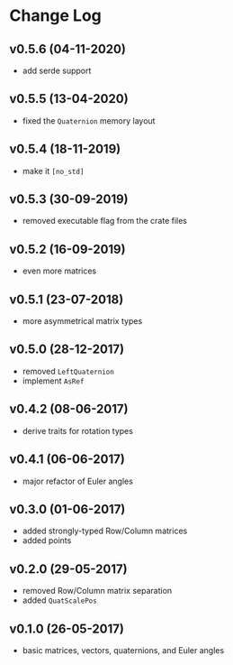 # Change Log

## v0.5.6 (04-11-2020)
- add serde support

## v0.5.5 (13-04-2020)
- fixed the `Quaternion` memory layout

## v0.5.4 (18-11-2019)
- make it `[no_std]`

## v0.5.3 (30-09-2019)
- removed executable flag from the crate files

## v0.5.2 (16-09-2019)
- even more matrices

## v0.5.1 (23-07-2018)
- more asymmetrical matrix types

## v0.5.0 (28-12-2017)
- removed `LeftQuaternion`
- implement `AsRef`

## v0.4.2 (08-06-2017)
- derive traits for rotation types

## v0.4.1 (06-06-2017)
- major refactor of Euler angles

## v0.3.0 (01-06-2017)
- added strongly-typed Row/Column matrices
- added points

## v0.2.0 (29-05-2017)
- removed Row/Column matrix separation
- added `QuatScalePos`

## v0.1.0 (26-05-2017)
- basic matrices, vectors, quaternions, and Euler angles

